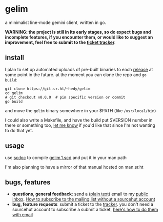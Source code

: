 # gelim

a minimalist line-mode gemini client, written in go.

**WARNING: the project is still in its early stages, so do expect bugs and
incomplete features, if you encounter them, or would like to suggest an
improvement, feel free to submit to the [ticket tracker](https://todo.sr.ht/~hedy/gelim).**


## install

I plan to set up automated uploads of pre-built binaries to each
[release](https://git.sr.ht/~hedy/gelim/refs) at some point in the future. at the moment
you can clone the repo and `go build`:

```
git clone https://git.sr.ht/~hedy/gelim
cd gelim
# git checkout v0.0.0  # pin specific version or commit
go build
```

and move the `gelim` binary somewhere in your $PATH (like `/usr/local/bin`)

I could also write a Makefile, and have the build put $VERSION number in there or something
too, [let me know](mailto:~hedy/inbox@lists.sr.ht) if you'd like that since I'm not wanting
to do that yet.

## usage

use [scdoc](https://sr.ht/~sircmpwn/scdoc) to compile [gelim.1.scd](gelim.1.scd) and put it in
your man path

I'm also planning to have a mirror of that manual hosted on man.sr.ht

## bugs, features

- **questions, general feedback**: send a ([plain text](https://useplaintext.email)) email to my
[public inbox](https://lists.sr.ht/~hedy/inbox). [How to subscribe to the mailing list without a sourcehut account](https://man.sr.ht/lists.sr.ht/#email-controls)
- **bug, feature requests**: submit a ticket to the [tracker](https://todo.sr.ht/~hedy/gelim).
you don't need a sourcehut account to subscribe a submit a ticket, [here's how to do them with email](https://man.sr.ht/todo.sr.ht/#email-access)
